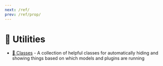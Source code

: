 ```yaml
---
next: /ref/
prev: /ref/prop/
---
```

# 🧰 Utilities

- [🎨 Classes](/ref/util/classes/) - A collection of helpful classes for automatically hiding and showing things based on which models and plugins are running